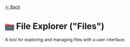 [← Back](../README.md)

# <img src="../../../../public/media/applications/icons/file-explorer.svg" width=30 height=30 style="vertical-align: middle; background: none;"/> File Explorer ("Files")

A tool for exploring and managing files with a user interface.